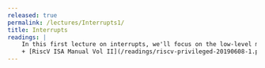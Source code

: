 ```yaml
---
released: true
permalink: /lectures/Interrupts1/
title: Interrupts
readings: |
    In this first lecture on interrupts, we'll focus on the low-level mechanics and what needs to happen at the assembly level to enable and process an interrupt.
    + [RiscV ISA Manual Vol II](/readings/riscv-privileged-20190608-1.pdf)
---
```

